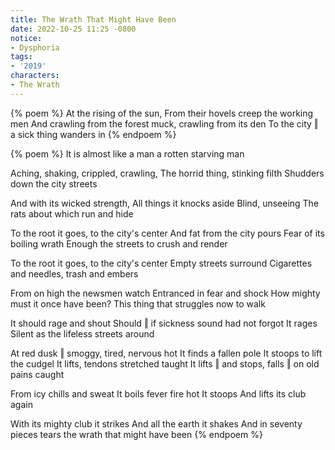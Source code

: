 ```yaml
---
title: The Wrath That Might Have Been
date: 2022-10-25 11:25 -0800
notice:
- Dysphoria
tags:
- '2019'
characters:
- The Wrath
---
```

{% poem %}
At the rising of the sun,
From their hovels creep the working men
And crawling from the forest muck, crawling from its den
To the city ‖ a sick thing wanders in
{% endpoem %}

{% poem %}
It is almost like a man
a rotten starving man

Aching, shaking, crippled, crawling,
The horrid thing, stinking filth
Shudders down the city streets

And with its wicked strength,
All things it knocks aside
Blind, unseeing
The rats about which run and hide

To the root it goes, to the city's center
And fat from the city pours
Fear of its boiling wrath
Enough the streets to crush and render

To the root it goes, to the city's center
Empty streets surround
Cigarettes and needles, trash and embers

From on high the newsmen watch
Entranced in fear and shock
How mighty must it once have been?
This thing that struggles now to walk

It should rage and shout
Should ‖ if sickness sound had not forgot
It rages
Silent as the lifeless streets around

At red dusk ‖ smoggy, tired, nervous hot
It finds a fallen pole
It stoops to lift the cudgel
It lifts, tendons stretched taught
It lifts ‖ and stops, falls ‖ on old pains caught

From icy chills and sweat
It boils fever fire hot
It stoops
And lifts its club again

With its mighty club it strikes
And all the earth it shakes
And in seventy pieces tears
the wrath that might have been
{% endpoem %}
